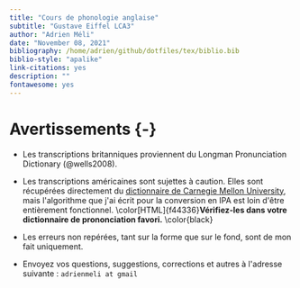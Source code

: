 ```yaml
--- 
title: "Cours de phonologie anglaise"
subtitle: "Gustave Eiffel LCA3"
author: "Adrien Méli"
date: "November 08, 2021"
bibliography: /home/adrien/github/dotfiles/tex/biblio.bib
biblio-style: "apalike"
link-citations: yes
description: ""
fontawesome: yes
---
```




# Avertissements {-}


* Les transcriptions britanniques proviennent du Longman Pronunciation Dictionary (@wells2008).

* Les transcriptions américaines sont sujettes à caution. Elles sont récupérées directement du [dictionnaire de Carnegie Mellon University](http://www.speech.cs.cmu.edu/cgi-bin/cmudict), mais
  l'algorithme que j'ai écrit pour la conversion en IPA est loin d'être entièrement fonctionnel. \color[HTML]{f44336}**Vérifiez-les dans votre dictionnaire de prononciation favori.** \color{black}

* Les erreurs non repérées, tant sur la forme que sur le fond, sont de mon fait uniquement.

* Envoyez vos questions, suggestions, corrections et autres à l'adresse suivante : `adrienmeli at gmail`

